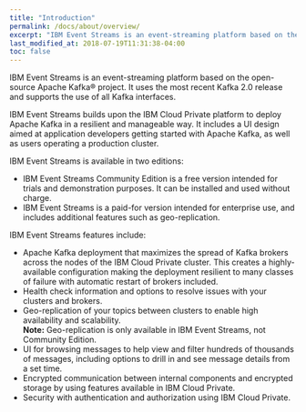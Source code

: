 ```yaml
---
title: "Introduction"
permalink: /docs/about/overview/
excerpt: "IBM Event Streams is an event-streaming platform based on the open-source Apache Kafka® project."
last_modified_at: 2018-07-19T11:31:38-04:00
toc: false
---
```


IBM Event Streams is an event-streaming platform based on the open-source Apache Kafka® project. It uses the most recent Kafka 2.0 release and supports the use of all Kafka interfaces.

IBM Event Streams builds upon the IBM Cloud Private platform to deploy Apache Kafka in a resilient and manageable way. It includes a UI design aimed at application developers getting started with Apache Kafka, as well as users operating a production cluster.

IBM Event Streams is available in two editions:
* IBM Event Streams Community Edition is a free version intended for trials and demonstration purposes. It can be installed and used without charge.
* IBM Event Streams is a paid-for version intended for enterprise use, and includes additional features such as geo-replication.

IBM Event Streams features include:

*  Apache Kafka deployment that maximizes the spread of Kafka brokers across the nodes of the IBM Cloud Private cluster. This creates a highly-available configuration making the deployment resilient to many classes of failure with automatic restart of brokers included.
* Health check information and options to resolve issues with your clusters and brokers.
* Geo-replication of your topics between clusters to enable high availability and scalability. <br />**Note:** Geo-replication is only available in IBM Event Streams, not Community Edition.
* UI for browsing messages to help view and filter hundreds of thousands of messages, including options to drill in and see message details from a set time.
* Encrypted communication between internal components and encrypted storage by using features available in IBM Cloud Private.
* Security with authentication and authorization using IBM Cloud Private.
